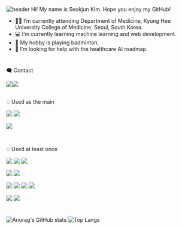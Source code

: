 ![header](https://capsule-render.vercel.app/api?type=waving&color=timeGradient&height=300&section=header&text=Nice%20to%20meet%20you%20everyone!%20🙌&fontSize=50)
Hi! My name is Seokjun Kim. Hope you enjoy my GitHub!

- 🧑‍🎓 I’m currently attending Department of Medicine, Kyung Hee University College of Medicine, Seoul, South Korea.
- 💻 I’m currently learning machine learning and web development.
- 🏸 My hobby is playing badminton.
- 🤔 I’m looking for help with the healthcare AI roadmap.
#

🗨️ Contact

<div style="display:flex; flex-direction:row;">
  <a href="https://instagram.com/sjxk1m?igshid=ZGUzMzM3NWJiOQ==" target="_blank"><img src="https://img.shields.io/badge/instagram-161B21?style=flat&logo=instagram&logoColor=0CDAE0"/></a>
  
  <a href="mailto:ksjross@gmail.com">
        <img src="https://img.shields.io/badge/Gmail-EA4335?style=flat&logo=Gmail&logoColor=white"></a>
</div>

<br>

💡 Used as the main

<a target="_blank"><img src="https://img.shields.io/badge/Python-161B21?style=flat&logo=python&logoColor=0069EA"/></a>
<a target="_blank"><img src="https://img.shields.io/badge/R-161B21?style=flat&logo=r&logoColor=008EE0"/></a>

<a target="_blank"><img src="https://img.shields.io/badge/PyCharm-161B21?style=flat&logo=pycharm&logoColor=00D326"/></a>

<br>

💡 Used at least once

<a target="_blank"><img src="https://img.shields.io/badge/C-161B21?style=flat&logo=c&logoColor=EF8B00"/></a>
<a target="_blank"><img src="https://img.shields.io/badge/JAVA-161B21?style=flat&logo=JAVA&logoColor=FC3F00"/></a>
<a target="_blank"><img src="https://img.shields.io/badge/SAS-161B21?style=flat&logo=SAS&logoColor=9200DB"/></a>

<a target="_blank"><img src="https://img.shields.io/badge/Visual Studio-161B21?style=flat&logo=visualstudio&logoColor=A600ED"/></a>
<a target="_blank"><img src="https://img.shields.io/badge/Android Studio-161B21?style=flat&logo=androidstudio&logoColor=4DC100"/></a>

<a target="_blank"><img src="https://img.shields.io/badge/TensorFlow-161B21?style=flat&logo=tensorflow&logoColor=F78800"/></a>
<a target="_blank"><img src="https://img.shields.io/badge/Keras-161B21?style=flat&logo=keras&logoColor=F73100"/></a>
<a target="_blank"><img src="https://img.shields.io/badge/Pygame-161B21?style=flat&logo=Pygame&logoColor=F4E000"/></a>
<a target="_blank"><img src="https://img.shields.io/badge/tkinter-161B21?style=flat&logo=python&logoColor=0069EA"/></a>

<a target="_blank"><img src="https://img.shields.io/badge/git-161B21?style=flat&logo=git&logoColor=EF4B00"/></a>
<a target="_blank"><img src="https://img.shields.io/badge/Sourcetree-161B21?style=flat&logo=sourcetree&logoColor=0031F7"/></a>

#

![Anurag's GitHub stats](https://github-readme-stats.vercel.app/api?username=fuera6&show_icons=true&theme=tokyonight)
![Top Langs](https://github-readme-stats.vercel.app/api/top-langs/?username=fuera6&layout=compact&theme=tokyonight)


